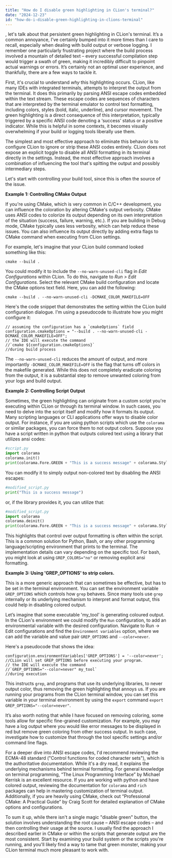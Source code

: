```yaml
---
title: "How do I disable green highlighting in CLion's terminal?"
date: "2024-12-23"
id: "how-do-i-disable-green-highlighting-in-clions-terminal"
---
```


, let's talk about that persistent green highlighting in CLion's terminal. It’s a common annoyance, I’ve certainly bumped into it more times than I care to recall, especially when dealing with build output or verbose logging. I remember one particularly frustrating project where the build process involved a mountain of detailed text – every successful compilation step would trigger a swath of green, making it incredibly difficult to pinpoint actual warnings or errors. It’s certainly not an optimal user experience, and thankfully, there are a few ways to tackle it.

First, it's crucial to understand *why* this highlighting occurs. CLion, like many IDEs with integrated terminals, attempts to interpret the output from the terminal. It does this primarily by parsing ANSI escape codes embedded within the text stream. These escape codes are sequences of characters that are interpreted by the terminal emulator to control text formatting, including colors, styles (bold, italic, underline), and cursor movement. The green highlighting is a direct consequence of this interpretation, typically triggered by a specific ANSI code denoting a ‘success’ status or a positive indicator. While this is helpful in some contexts, it becomes visually overwhelming if your build or logging tools liberally use them.

The simplest and most effective approach to eliminate this behavior is to configure CLion to ignore or strip these ANSI codes entirely. CLion does not expose an explicit toggle to disable all ANSI formatting in its terminal directly in the settings. Instead, the most effective approach involves a combination of influencing the tool that's spitting the output and possibly intermediary steps.

Let's start with controlling your build tool, since this is often the source of the issue.

**Example 1: Controlling CMake Output**

If you're using CMake, which is very common in C/C++ development, you can influence the coloration by altering CMake's output verbosity. CMake uses ANSI codes to colorize its output depending on its own interpretation of the situation (success, failure, warning, etc.). If you are building in Debug mode, CMake typically uses less verbosity, which can help reduce these issues. You can also influence its output directly by adding extra flags to CMake command when executing from CLion settings.

For example, let's imagine that your CLion build command looked something like this:

```
cmake --build .
```

You could modify it to include the `--no-warn-unused-cli` flag in *Edit Configurations* within CLion. To do this, navigate to *Run > Edit Configurations*. Select the relevant CMake build configuration and locate the CMake options text field. Here, you can add the following:

```
cmake --build . --no-warn-unused-cli -DCMAKE_COLOR_MAKEFILE=OFF
```

Here's the code snippet that demonstrates the setting within the CLion build configuration dialogue. I'm using a pseudocode to illustrate how you might configure it:

```pseudocode
// assuming the configuration has a `cmakeOptions` field
configuration.cmakeOptions = "--build . --no-warn-unused-cli -DCMAKE_COLOR_MAKEFILE=OFF";
// the IDE will execute the command
//`cmake ${configuration.cmakeOptions}`
//during build process
```

The `--no-warn-unused-cli` reduces the amount of output, and more importantly `-DCMAKE_COLOR_MAKEFILE=OFF` is the flag that turns off colors in the makefile generated. While this does not completely eradicate coloring from the output, it is a substantial step to remove unwanted coloring from your logs and build output.

**Example 2: Controlling Script Output**

Sometimes, the green highlighting can originate from a custom script you're executing within CLion or through its terminal window. In such cases, you need to delve into the script itself and modify how it formats its output. Many scripting languages or CLI applications offer ways to disable color output. For instance, if you are using python scripts which use the `colorama` or similar packages, you can force them to not output colors. Suppose you have a script written in python that outputs colored text using a library that utilizes ansi codes:

```python
#script.py
import colorama
colorama.init()
print(colorama.Fore.GREEN + "This is a success message" + colorama.Style.RESET_ALL)
```

You can modify it to simply output non-colored text by disabling the ANSI escapes:

```python
#modified_script.py
print("This is a success message")
```

or, if the library provides it, you can utilize that:

```python
#modified_script.py
import colorama
colorama.deinit()
print(colorama.Fore.GREEN + "This is a success message" + colorama.Style.RESET_ALL)
```

This highlights that control over output formatting is often within the script. This is a common solution for Python, Bash, or any other programming language/scripting environment that prints to the terminal. The implementation details can vary depending on the specific tool. For bash, you might look at using `GREP_COLORS="no"` or removing explicit ansi formatting.

**Example 3: Using 'GREP_OPTIONS' to strip colors.**

This is a more generic approach that can sometimes be effective, but has to be set in the terminal environment. You can set the environment variable `GREP_OPTIONS` which controls how `grep` behaves. Since many tools use `grep` internally or its underlying mechanism to interpret and format output, this could help in disabling colored output.

Let’s imagine that some executable 'my_tool' is generating coloured output. In the CLion's environment we could modify the `Run` configuration, to add an environmental variable with the desired configuration. Navigate to Run -> Edit configurations and find the `Environment variables` option, where we can add the variable and value pair `GREP_OPTIONS` and `--color=never`.

Here's a pseudocode that shows the idea:
```pseudocode
configuration.environmentVariables['GREP_OPTIONS'] = '--color=never';
//CLion will set GREP_OPTIONS before executing your program.
// the IDE will execute the command
//`GREP_OPTIONS="--color=never" my_tool`
//during execution
```

This instructs `grep`, and programs that use its underlying libraries, to never output color, thus removing the green highlighting that annoys us. If you are running your programs from the CLion terminal window, you can set this variable in your terminal environment by using the `export` command `export GREP_OPTIONS="--color=never"`.

It’s also worth noting that while I have focused on removing coloring, some tools allow for specific fine-grained customization. For example, you may have a log output where you would like error messages to be displayed in red but remove green coloring from other success output. In such case, investigate how to customize that through the tool specific settings and/or command line flags.

For a deeper dive into ANSI escape codes, I'd recommend reviewing the ECMA-48 standard ("Control functions for coded character sets"), which is the authoritative documentation. While it's a dry read, it explains the underlying mechanisms behind terminal formatting. For general knowledge on terminal programming, “The Linux Programming Interface” by Michael Kerrisk is an excellent resource. If you are working with python and have colored output, reviewing the documentation for `colorama` and `rich` packages can help in mastering customization of terminal output. Additionally, if you are heavily using CMake, check out “Professional CMake: A Practical Guide” by Craig Scott for detailed explanation of CMake options and configurations.

To sum it up, while there isn't a single magic "disable green" button, the solution involves understanding the root cause – ANSI escape codes – and then controlling their usage at the source. I usually find the approach I described earlier in CMake or within the scripts that generate output are the most consistent. Start by examining your build system or the scripts you're running, and you'll likely find a way to tame that green monster, making your CLion terminal much more pleasant to work with.
